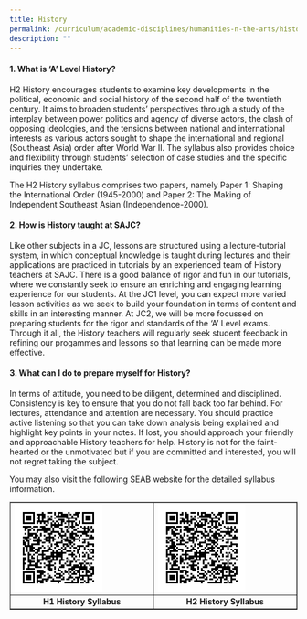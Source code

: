 ```yaml
---
title: History
permalink: /curriculum/academic-disciplines/humanities-n-the-arts/history/
description: ""
---
```

<h4><strong>1. What is &lsquo;A&rsquo; Level History?</strong></h4>
<p>H2 History encourages students to examine key developments in the political, economic and social history of the second half of the twentieth century. It aims to broaden students&rsquo; perspectives through a study of the interplay between power politics and agency of diverse actors, the clash of opposing ideologies, and the tensions between national and international interests as various actors sought to shape the international and regional (Southeast Asia) order after World War II. The syllabus also provides choice and flexibility through students&rsquo; selection of case studies and the specific inquiries they undertake.</p>
<p>The H2 History syllabus comprises two papers, namely Paper 1: Shaping the International Order (1945-2000) and Paper 2: The Making of Independent Southeast Asian (Independence-2000).</p>
<h4><strong>2. How is History taught at SAJC?</strong></h4>
<p>Like other subjects in a JC, lessons are structured using a lecture-tutorial system, in which conceptual knowledge is taught during lectures and their applications are practiced in tutorials by an experienced team of History teachers at SAJC. There is a good balance of rigor and fun in our tutorials, where we constantly seek to ensure an enriching and engaging learning experience for our students. At the JC1 level, you can expect more varied lesson activities as we seek to build your foundation in terms of content and skills in an interesting manner. At JC2, we will be more focussed on preparing students for the rigor and standards of the &lsquo;A&rsquo; Level exams. Through it all, the History teachers will regularly seek student feedback in refining our progammes and lessons so that learning can be made more effective.</p>
<h4><strong>3. What can I do to prepare myself for History?</strong></h4>
<p>In terms of attitude, you need to be diligent, determined and disciplined. Consistency is key to ensure that you do not fall back too far behind. For lectures, attendance and attention are necessary. You should practice active listening so that you can take down analysis being explained and highlight key points in your notes. If lost, you should approach your friendly and approachable History teachers for help. History is not for the faint-hearted or the unmotivated but if you are committed and interested, you will not regret taking the subject.</p>
<p>You may also visit the following SEAB website for the detailed syllabus information.</p>
<table style="border-collapse: collapse; width: 100%;" border="1">
<tbody>
<tr>
<td style="width: 50%;"><img style="width: 65%;" src="/images/hist1.png" /></td>
<td style="width: 50%;"><img style="width: 65%;" src="/images/hist2.png" /></td>
</tr>
<tr>
<td style="width: 50%; text-align: center;"><strong>H1 History Syllabus</strong></td>
<td style="width: 50%; text-align: center;"><strong>H2 History Syllabus</strong></td>
</tr>
</tbody>
</table>